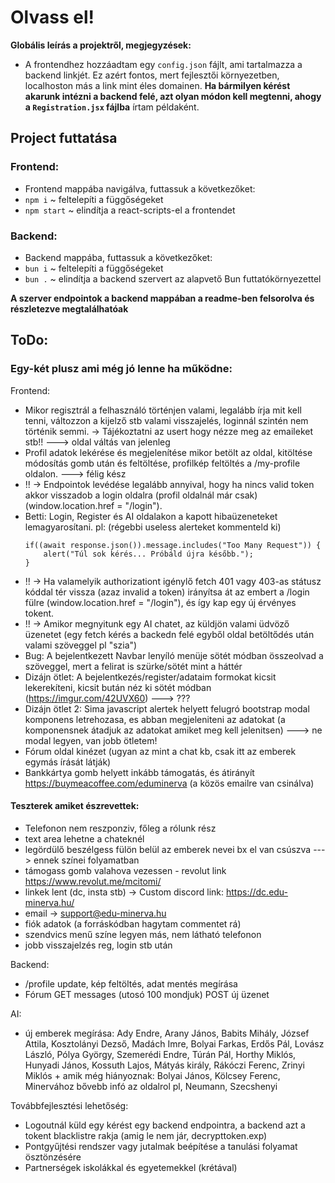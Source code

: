 # Olvass el!
__Globális leírás a projektről, megjegyzések:__

- A frontendhez hozzáadtam egy `config.json` fájlt, ami tartalmazza a backend linkjét. Ez azért fontos, mert fejlesztői környezetben, localhoston más a link mint éles domainen. **Ha bármilyen kérést akarunk intézni a backend felé, azt olyan módon kell megtenni, ahogy a `Registration.jsx` fájlba** írtam példaként. 

## Project futtatása
### Frontend:
- Frontend mappába navigálva, futtassuk a következőket:
- `npm i` ~ feltelepíti a függőségeket
- `npm start` ~ elindítja a react-scripts-el a frontendet

### Backend:
- Backend mappába, futtassuk a következőket:
- `bun i` ~ feltelepíti a függőségeket
- `bun .` ~ elindítja a backend szervert az alapvető Bun futtatókörnyezettel

**A szerver endpointok a backend mappában a readme-ben felsorolva és részletezve megtalálhatóak**

## ToDo:
### Egy-két plusz ami még jó lenne ha működne: 
Frontend:
- Mikor regisztrál a felhasználó történjen valami, legalább írja mit kell tenni, változzon a kijelző stb valami visszajelés, loginnál szintén nem történik semmi. -> Tájékoztatni az usert hogy nézze meg az emaileket stb!! ---> oldal váltás van jelenleg
- Profil adatok lekérése és megjelenítése mikor betölt az oldal, kitöltése módosítás gomb után és feltöltése, profilkép feltöltés a /my-profile oldalon. ---> félig kész
- !! -> Endpointok levédése legalább annyival, hogy ha nincs valid token akkor visszadob a login oldalra (profil oldalnál már csak) (window.location.href = "/login").
- Betti: Login, Register és AI oldalakon a kapott hibaüzeneteket lemagyarosítani. pl: (régebbi useless alerteket kommenteld ki)
  ```
  if((await response.json()).message.includes("Too Many Request")) {
      alert("Túl sok kérés... Próbáld újra később.");
  }
  ```
- !! -> Ha valamelyik authorizationt igénylő fetch 401 vagy 403-as státusz kóddal tér vissza (azaz invalid a token) irányítsa át az embert a /login fülre (window.location.href = "/login"), és így kap egy új érvényes tokent.
- !! -> Amikor megnyitunk egy AI chatet, az küldjön valami üdvöző üzenetet (egy fetch kérés a backedn felé egyből oldal betöltődés után valami szöveggel pl "szia")
- Bug: A bejelentkezett Navbar lenyíló menüje sötét módban összeolvad a szöveggel, mert a felirat is szürke/sötét mint a háttér
- Dizájn ötlet: A bejelentkezés/register/adataim formokat kicsit lekerekíteni, kicsit bután néz ki sötét módban (https://imgur.com/42UVX60) ---> ???
- Dizájn ötlet 2: Sima javascript alertek helyett felugró bootstrap modal komponens letrehozasa, es abban megjeleniteni az adatokat (a komponensnek átadjuk az adatokat amiket meg kell jelenitsen) ---> ne modal legyen, van jobb ötletem!
- Fórum oldal kinézet (ugyan az mint a chat kb, csak itt az emberek egymás írását látják)
- Bankkártya gomb helyett inkább támogatás, és átirányít https://buymeacoffee.com/eduminerva (a közös emailre van csinálva)
  
 #### Teszterek amiket észrevettek:
- Telefonon nem reszponziv, főleg a rólunk rész
- text area lehetne a chateknél
- legördülő beszélgess fülön belül az emberek nevei bx el van csúszva ---> ennek színei folyamatban
- támogass gomb valahova vezessen - revolut link https://www.revolut.me/mcitomi/
- linkek lent (dc, insta stb) -> Custom discord link: https://dc.edu-minerva.hu/
- email -> support@edu-minerva.hu
- fiók adatok (a forráskódban hagytam commentet rá)
- szendvics menű színe legyen más, nem látható telefonon
- jobb visszajelzés reg, login stb után

Backend:
- /profile update, kép feltöltés, adat mentés megírása
- Fórum GET messages (utosó 100 mondjuk) POST új üzenet

AI:
- új emberek megírása: Ady Endre, Arany János, Babits Mihály, József Attila, Kosztolányi Dezső, Madách Imre, Bolyai Farkas, Erdős Pál, Lovász László, Pólya György, Szemerédi Endre, Túrán Pál, Horthy Miklós, Hunyadi János, Kossuth Lajos, Mátyás király, Rákóczi Ferenc, Zrinyi Miklós + amik még hiányoznak: Bolyai János, Kölcsey Ferenc, Minervához bővebb infó az oldalrol pl, Neumann, Szecshenyi

Továbbfejlesztési lehetőség:
- Logoutnál küld egy kérést egy backend endpointra, a backend azt a tokent blacklistre rakja (amig le nem jár, decrypttoken.exp)
- Pontgyűjtési rendszer vagy jutalmak beépítése a tanulási folyamat ösztönzésére
- Partnerségek iskolákkal és egyetemekkel (krétával)
